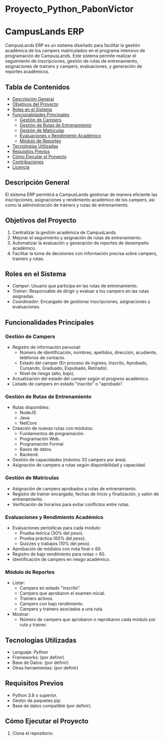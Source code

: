# Proyecto_Python_PabonVictor

# CampusLands ERP

CampusLands ERP es un sistema diseñado para facilitar la gestión académica de los campers matriculados en el programa intensivo de programación de CampusLands. Este sistema permite realizar el seguimiento de inscripciones, gestión de rutas de entrenamiento, asignaciones de trainers y campers, evaluaciones, y generación de reportes académicos.

## Tabla de Contenidos

- [Descripción General](#descripción-general)
- [Objetivos del Proyecto](#objetivos-del-proyecto)
- [Roles en el Sistema](#roles-en-el-sistema)
- [Funcionalidades Principales](#funcionalidades-principales)
  - [Gestión de Campers](#gestión-de-campers)
  - [Gestión de Rutas de Entrenamiento](#gestión-de-rutas-de-entrenamiento)
  - [Gestión de Matrículas](#gestión-de-matrículas)
  - [Evaluaciones y Rendimiento Académico](#evaluaciones-y-rendimiento-académico)
  - [Módulo de Reportes](#módulo-de-reportes)
- [Tecnologías Utilizadas](#tecnologías-utilizadas)
- [Requisitos Previos](#requisitos-previos)
- [Cómo Ejecutar el Proyecto](#cómo-ejecutar-el-proyecto)
- [Contribuciones](#contribuciones)
- [Licencia](#licencia)

## Descripción General

El sistema ERP permitirá a CampusLands gestionar de manera eficiente las inscripciones, asignaciones y rendimiento académico de los campers, así como la administración de trainers y rutas de entrenamiento.

## Objetivos del Proyecto

1. Centralizar la gestión académica de CampusLands.
2. Mejorar el seguimiento y asignación de rutas de entrenamiento.
3. Automatizar la evaluación y generación de reportes de desempeño académico.
4. Facilitar la toma de decisiones con información precisa sobre campers, trainers y rutas.

## Roles en el Sistema

- *Camper*: Usuario que participa en las rutas de entrenamiento.
- *Trainer*: Responsable de dirigir y evaluar a los campers en las rutas asignadas.
- *Coordinador*: Encargado de gestionar inscripciones, asignaciones y evaluaciones.

## Funcionalidades Principales

### Gestión de Campers

- Registro de información personal:
  - Número de identificación, nombres, apellidos, dirección, acudiente, teléfonos de contacto.
  - Estado del camper (En proceso de ingreso, Inscrito, Aprobado, Cursando, Graduado, Expulsado, Retirado).
  - Nivel de riesgo (alto, bajo).
- Actualización del estado del camper según el progreso académico.
- Listado de campers en estado "inscrito" o "aprobado".

### Gestión de Rutas de Entrenamiento

- Rutas disponibles:
  - NodeJS
  - Java
  - NetCore
- Creación de nuevas rutas con módulos:
  - Fundamentos de programación.
  - Programación Web.
  - Programación Formal.
  - Bases de datos.
  - Backend.
- Gestión de capacidades (máximo 33 campers por área).
- Asignación de campers a rutas según disponibilidad y capacidad.

### Gestión de Matrículas

- Asignación de campers aprobados a rutas de entrenamiento.
- Registro de trainer encargado, fechas de inicio y finalización, y salón de entrenamiento.
- Verificación de horarios para evitar conflictos entre rutas.

### Evaluaciones y Rendimiento Académico

- Evaluaciones periódicas para cada módulo:
  - Prueba teórica (30% del peso).
  - Prueba práctica (60% del peso).
  - Quizzes y trabajos (10% del peso).
- Aprobación de módulos con nota final ≥ 60.
- Registro de bajo rendimiento para notas < 60.
- Identificación de campers en riesgo académico.

### Módulo de Reportes

- Listar:
  - Campers en estado "inscrito".
  - Campers que aprobaron el examen inicial.
  - Trainers activos.
  - Campers con bajo rendimiento.
  - Campers y trainers asociados a una ruta.
- Mostrar:
  - Número de campers que aprobaron o reprobaron cada módulo por ruta y trainer.

## Tecnologías Utilizadas

- Lenguaje: *Python*
- Frameworks: (por definir)
- Base de Datos: (por definir)
- Otras herramientas: (por definir)

## Requisitos Previos

- Python 3.8 o superior.
- Gestor de paquetes pip.
- Base de datos compatible (por definir).

## Cómo Ejecutar el Proyecto

1. Clona el repositorio:
   ```bash
